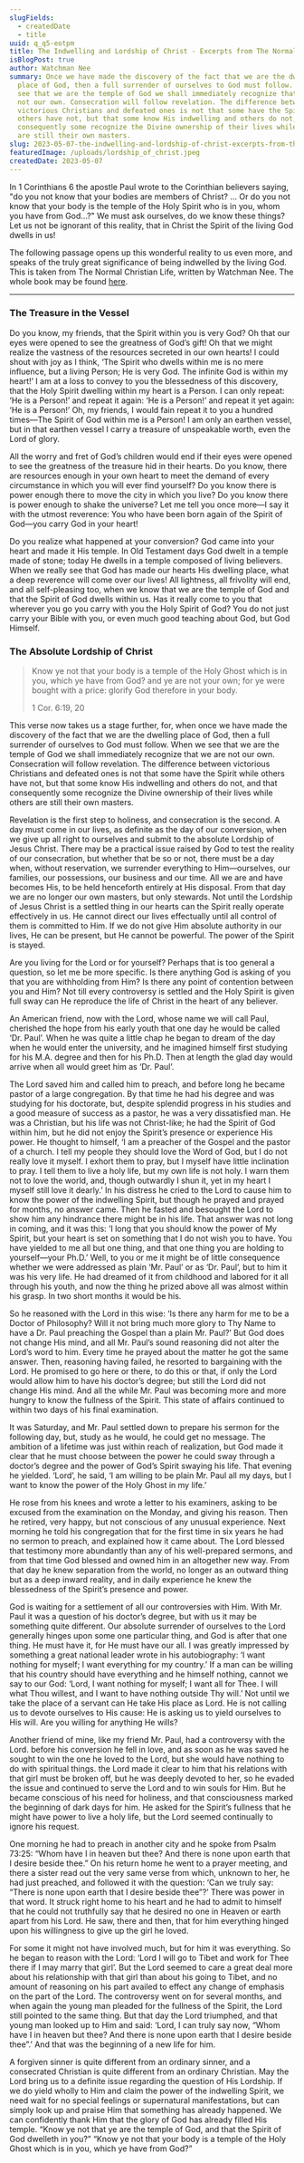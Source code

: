 ```yaml
---
slugFields:
  - createdDate
  - title
uuid: q_q5-eotpm
title: The Indwelling and Lordship of Christ - Excerpts from The Normal Christian Life
isBlogPost: true
author: Watchman Nee
summary: Once we have made the discovery of the fact that we are the dwelling
  place of God, then a full surrender of ourselves to God must follow. When we
  see that we are the temple of God we shall immediately recognize that we are
  not our own. Consecration will follow revelation. The difference between
  victorious Christians and defeated ones is not that some have the Spirit while
  others have not, but that some know His indwelling and others do not, and that
  consequently some recognize the Divine ownership of their lives while others
  are still their own masters.
slug: 2023-05-07-the-indwelling-and-lordship-of-christ-excerpts-from-the-normal-christian-life
featuredImage: /uploads/lordship_of_christ.jpeg
createdDate: 2023-05-07
---
```

In 1 Corinthians 6 the apostle Paul wrote to the Corinthian believers saying, "do you not know that your bodies are members of Christ? ... Or do you not know that your body is the temple of the Holy Spirit who is in you, whom you have from God...?" We must ask ourselves, do we know these things?  Let us not be ignorant of this reality, that in Christ the Spirit of the living God dwells in us!

The following passage opens up this wonderful reality to us even more, and speaks of the truly great significance of being indwelled by the living God. This is taken from The Normal Christian Life, written by Watchman Nee. The whole book may be found [here](https://ccel.org/ccel/nee/normal/normal).

- - -

### The Treasure in the Vessel

Do you know, my friends, that the Spirit within you is very God? Oh that our eyes were opened to see the greatness of God’s gift! Oh that we might realize the vastness of the resources secreted in our own hearts! I could shout with joy as I think, ‘The Spirit who dwells within me is no mere influence, but a living Person; He is very God. The infinite God is within my heart!’ I am at a loss to convey to you the blessedness of this discovery, that the Holy Spirit dwelling within my heart is a Person. I can only repeat: ‘He is a Person!’ and repeat it again: ‘He is a Person!’ and repeat it yet again: ‘He is a Person!’ Oh, my friends, I would fain repeat it to you a hundred times—The Spirit of God within me is a Person! I am only an earthen vessel, but in that earthen vessel I carry a treasure of unspeakable worth, even the Lord of glory.

All the worry and fret of God’s children would end if their eyes were opened to see the greatness of the treasure hid in their hearts. Do you know, there are resources enough in your own heart to meet the demand of every circumstance in which you will ever find yourself? Do you know there is power enough there to move the city in which you live? Do you know there is power enough to shake the universe? Let me tell you once more—I say it with the utmost reverence: You who have been born again of the Spirit of God—you carry God in your heart!

Do you realize what happened at your conversion? God came into your heart and made it His temple. In Old Testament days God dwelt in a temple made of stone; today He dwells in a temple composed of living believers. When we really see that God has made our hearts His dwelling place, what a deep reverence will come over our lives! All lightness, all frivolity will end, and all self-pleasing too, when we know that we are the temple of God and that the Spirit of God dwells within us. Has it really come to you that wherever you go you carry with you the Holy Spirit of God? You do not just carry your Bible with you, or even much good teaching about God, but God Himself.

### The Absolute Lordship of Christ

> Know ye not that your body is a temple of the Holy Ghost which is in you, which ye have from God? and ye are not your own; for ye were bought with a price: glorify God therefore in your body.
>
> 1 Cor. 6:19, 20

This verse now takes us a stage further, for, when once we have made the discovery of the fact that we are the dwelling place of God, then a full surrender of ourselves to God must follow. When we see that we are the temple of God we shall immediately recognize that we are not our own. Consecration will follow revelation. The difference between victorious Christians and defeated ones is not that some have the Spirit while others have not, but that some know His indwelling and others do not, and that consequently some recognize the Divine ownership of their lives while others are still their own masters.

Revelation is the first step to holiness, and consecration is the second. A day must come in our lives, as definite as the day of our conversion, when we give up all right to ourselves and submit to the absolute Lordship of Jesus Christ. There may be a practical issue raised by God to test the reality of our consecration, but whether that be so or not, there must be a day when, without reservation, we surrender everything to Him—ourselves, our families, our possessions, our business and our time. All we are and have becomes His, to be held henceforth entirely at His disposal. From that day we are no longer our own masters, but only stewards. Not until the Lordship of Jesus Christ is a settled thing in our hearts can the Spirit really operate effectively in us. He cannot direct our lives effectually until all control of them is committed to Him. If we do not give Him absolute authority in our lives, He can be present, but He cannot be powerful. The power of the Spirit is stayed.

Are you living for the Lord or for yourself? Perhaps that is too general a question, so let me be more specific. Is there anything God is asking of you that you are withholding from Him? Is there any point of contention between you and Him? Not till every controversy is settled and the Holy Spirit is given full sway can He reproduce the life of Christ in the heart of any believer.

An American friend, now with the Lord, whose name we will call Paul, cherished the hope from his early youth that one day he would be called ‘Dr. Paul’. When he was quite a little chap he began to dream of the day when he would enter the university, and he imagined himself first studying for his M.A. degree and then for his Ph.D. Then at length the glad day would arrive when all would greet him as ‘Dr. Paul’.

The Lord saved him and called him to preach, and before long he became pastor of a large congregation. By that time he had his degree and was studying for his doctorate, but, despite splendid progress in his studies and a good measure of success as a pastor, he was a very dissatisfied man. He was a Christian, but his life was not Christ-like; he had the Spirit of God within him, but he did not enjoy the Spirit’s presence or experience His power. He thought to himself, ‘I am a preacher of the Gospel and the pastor of a church. I tell my people they should love the Word of God, but I do not really love it myself. I exhort them to pray, but I myself have little inclination to pray. I tell them to live a holy life, but my own life is not holy. I warn them not to love the world, and, though outwardly I shun it, yet in my heart I myself still love it dearly.’ In his distress he cried to the Lord to cause him to know the power of the indwelling Spirit, but though he prayed and prayed for months, no answer came. Then he fasted and besought the Lord to show him any hindrance there might be in his life. That answer was not long in coming, and it was this: ‘I long that you should know the power of My Spirit, but your heart is set on something that I do not wish you to have. You have yielded to me all but one thing, and that one thing you are holding to yourself—your Ph.D.’ Well, to you or me it might be of little consequence whether we were addressed as plain ‘Mr. Paul’ or as ‘Dr. Paul’, but to him it was his very life. He had dreamed of it from childhood and labored for it all through his youth, and now the thing he prized above all was almost within his grasp. In two short months it would be his.

So he reasoned with the Lord in this wise: ‘Is there any harm for me to be a Doctor of Philosophy? Will it not bring much more glory to Thy Name to have a Dr. Paul preaching the Gospel than a plain Mr. Paul?’ But God does not change His mind, and all Mr. Paul’s sound reasoning did not alter the Lord’s word to him. Every time he prayed about the matter he got the same answer. Then, reasoning having failed, he resorted to bargaining with the Lord. He promised to go here or there, to do this or that, if only the Lord would allow him to have his doctor’s degree; but still the Lord did not change His mind. And all the while Mr. Paul was becoming more and more hungry to know the fullness of the Spirit. This state of affairs continued to within two days of his final examination.

It was Saturday, and Mr. Paul settled down to prepare his sermon for the following day, but, study as he would, he could get no message. The ambition of a lifetime was just within reach of realization, but God made it clear that he must choose between the power he could sway through a doctor’s degree and the power of God’s Spirit swaying his life. That evening he yielded. ‘Lord’, he said, ‘I am willing to be plain Mr. Paul all my days, but I want to know the power of the Holy Ghost in my life.’

He rose from his knees and wrote a letter to his examiners, asking to be excused from the examination on the Monday, and giving his reason. Then he retired, very happy, but not conscious of any unusual experience. Next morning he told his congregation that for the first time in six years he had no sermon to preach, and explained how it came about. The Lord blessed that testimony more abundantly than any of his well-prepared sermons, and from that time God blessed and owned him in an altogether new way. From that day he knew separation from the world, no longer as an outward thing but as a deep inward reality, and in daily experience he knew the blessedness of the Spirit’s presence and power.

God is waiting for a settlement of all our controversies with Him. With Mr. Paul it was a question of his doctor’s degree, but with us it may be something quite different. Our absolute surrender of ourselves to the Lord generally hinges upon some one particular thing, and God is after that one thing. He must have it, for He must have our all. I was greatly impressed by something a great national leader wrote in his autobiography: ‘I want nothing for myself; I want everything for my country.’ If a man can be willing that his country should have everything and he himself nothing, cannot we say to our God: ‘Lord, I want nothing for myself; I want all for Thee. I will what Thou willest, and I want to have nothing outside Thy will.’ Not until we take the place of a servant can He take His place as Lord. He is not calling us to devote ourselves to His cause: He is asking us to yield ourselves to His will. Are you willing for anything He wills?

Another friend of mine, like my friend Mr. Paul, had a controversy with the Lord. before his conversion he fell in love, and as soon as he was saved he sought to win the one he loved to the Lord, but she would have nothing to do with spiritual things. the Lord made it clear to him that his relations with that girl must be broken off, but he was deeply devoted to her, so he evaded the issue and continued to serve the Lord and to win souls for Him. But he became conscious of his need for holiness, and that consciousness marked the beginning of dark days for him. He asked for the Spirit’s fullness that he might have power to live a holy life, but the Lord seemed continually to ignore his request.

One morning he had to preach in another city and he spoke from Psalm 73:25: “Whom have I in heaven but thee? And there is none upon earth that I desire beside thee.” On his return home he went to a prayer meeting, and there a sister read out the very same verse from which, unknown to her, he had just preached, and followed it with the question: ‘Can we truly say: “There is none upon earth that I desire beside thee”?’ There was power in that word. It struck right home to his heart and he had to admit to himself that he could not truthfully say that he desired no one in Heaven or earth apart from his Lord. He saw, there and then, that for him everything hinged upon his willingness to give up the girl he loved.

For some it might not have involved much, but for him it was everything. So he began to reason with the Lord: ‘Lord I will go to Tibet and work for Thee there if I may marry that girl’. But the Lord seemed to care a great deal more about his relationship with that girl than about his going to Tibet, and no amount of reasoning on his part availed to effect any change of emphasis on the part of the Lord. The controversy went on for several months, and when again the young man pleaded for the fullness of the Spirit, the Lord still pointed to the same thing. But that day the Lord triumphed, and that young man looked up to Him and said: ‘Lord, I can truly say now, “Whom have I in heaven but thee? And there is none upon earth that I desire beside thee”.’ And that was the beginning of a new life for him.

A forgiven sinner is quite different from an ordinary sinner, and a consecrated Christian is quite different from an ordinary Christian. May the Lord bring us to a definite issue regarding the question of His Lordship. If we do yield wholly to Him and claim the power of the indwelling Spirit, we need wait for no special feelings or supernatural manifestations, but can simply look up and praise Him that something has already happened. We can confidently thank Him that the glory of God has already filled His temple. “Know ye not that ye are the temple of God, and that the Spirit of God dwelleth in you?” “Know ye not that your body is a temple of the Holy Ghost which is in you, which ye have from God?”
